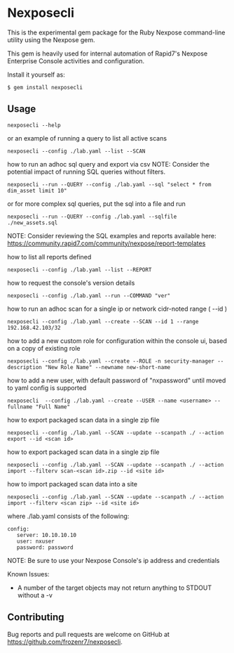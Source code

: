 # Nexposecli

This is the experimental gem package for the Ruby Nexpose command-line utility using the Nexpose gem.

This gem is heavily used for internal automation of Rapid7's Nexpose Enterprise Console activities and configuration.

Install it yourself as:

    $ gem install nexposecli

## Usage

    nexposecli --help

or an example of running a query to list all active scans

    nexposecli --config ./lab.yaml --list --SCAN

how to run an adhoc sql query and export via csv
NOTE: Consider the potential impact of running SQL queries without filters.

    nexposecli --run --QUERY --config ./lab.yaml --sql "select * from dim_asset limit 10"

or for more complex sql queries, put the sql into a file and run

    nexposecli --run --QUERY --config ./lab.yaml --sqlfile ./new_assets.sql
NOTE: Consider reviewing the SQL examples and reports available here:
https://community.rapid7.com/community/nexpose/report-templates

how to list all reports defined

    nexposecli --config ./lab.yaml --list --REPORT

how to request the console's version details

    nexposecli --config ./lab.yaml --run --COMMAND "ver"

how to run an adhoc scan for a single ip or network cidr-noted range ( --id <site id> )

    nexposecli --config ./lab.yaml --create --SCAN --id 1 --range 192.168.42.103/32

how to add a new custom role for configuration within the console ui, based on a copy of existing role

    nexposecli --config ./lab.yaml --create --ROLE -n security-manager --description "New Role Name" --newname new-short-name

how to add a new user, with default password of "nxpassword" until moved to yaml config is supported

    nexposecli  --config ./lab.yaml --create --USER --name <username> --fullname "Full Name"

how to export packaged scan data in a single zip file

    nexposecli --config ./lab.yaml --SCAN --update --scanpath ./ --action export --id <scan id>

how to export packaged scan data in a single zip file

    nexposecli --config ./lab.yaml --SCAN --update --scanpath ./ --action import --filterv scan-<scan id>.zip --id <site id>

how to import packaged scan data into a site

    nexposecli --config ./lab.yaml --SCAN --update --scanpath ./ --action import --filterv <scan zip> --id <site id>

where ./lab.yaml consists of the following:

    config:
       server: 10.10.10.10
       user: nxuser
       password: password

NOTE: Be sure to use your Nexpose Console's ip address and credentials

Known Issues:
* A number of the target objects may not return anything to STDOUT without a -v

## Contributing

Bug reports and pull requests are welcome on GitHub at https://github.com/frozenr7/nexposecli.

